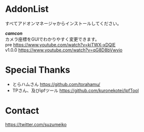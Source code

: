 # AddonList

すべてアドオンマネージャからインストールしてください。  

***camcon***  
カメラ座標をGUIでわかりやすく変更できます。  
pre <https://www.youtube.com/watch?v=kiTWX-xDQlE>  
v1.0.0 <https://www.youtube.com/watch?v=qG8D8bVwvio>  

# Special Thanks
- とらハムさん <https://github.com/torahamu/>
- TPさん、及びipfツール <https://github.com/kuronekotei/IpfTool>

# Contact
<https://twitter.com/suzumeiko>